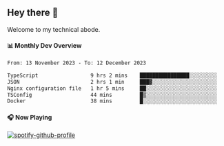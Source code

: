 ## Hey there 👋

Welcome to my technical abode.

#### 📊 Monthly Dev Overview
<!--START_SECTION:waka-->

```txt
From: 13 November 2023 - To: 12 December 2023

TypeScript                 9 hrs 2 mins    ████████████████░░░░░░░░░   63.61 %
JSON                       2 hrs 1 min     ███▓░░░░░░░░░░░░░░░░░░░░░   14.24 %
Nginx configuration file   1 hr 5 mins     ██░░░░░░░░░░░░░░░░░░░░░░░   07.65 %
TSConfig                   44 mins         █▒░░░░░░░░░░░░░░░░░░░░░░░   05.17 %
Docker                     38 mins         █░░░░░░░░░░░░░░░░░░░░░░░░   04.51 %
```

<!--END_SECTION:waka-->

#### 🎧 Now Playing

[![spotify-github-profile](https://spotify-github-profile.vercel.app/api/view?uid=james2mid&cover_image=true&theme=natemoo-re)](https://open.spotify.com/user/james2mid?si=2b3baf2b09cb499e)
